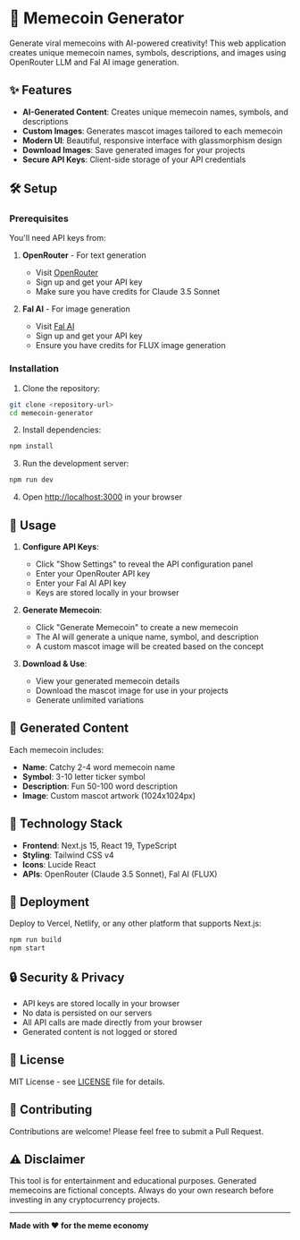 # 🚀 Memecoin Generator

Generate viral memecoins with AI-powered creativity! This web application creates unique memecoin names, symbols, descriptions, and images using OpenRouter LLM and Fal AI image generation.

## ✨ Features

- **AI-Generated Content**: Creates unique memecoin names, symbols, and descriptions
- **Custom Images**: Generates mascot images tailored to each memecoin
- **Modern UI**: Beautiful, responsive interface with glassmorphism design
- **Download Images**: Save generated images for your projects
- **Secure API Keys**: Client-side storage of your API credentials

## 🛠️ Setup

### Prerequisites

You'll need API keys from:

1. **OpenRouter** - For text generation
   - Visit [OpenRouter](https://openrouter.ai/)
   - Sign up and get your API key
   - Make sure you have credits for Claude 3.5 Sonnet

2. **Fal AI** - For image generation
   - Visit [Fal AI](https://fal.ai/)
   - Sign up and get your API key
   - Ensure you have credits for FLUX image generation

### Installation

1. Clone the repository:
```bash
git clone <repository-url>
cd memecoin-generator
```

2. Install dependencies:
```bash
npm install
```

3. Run the development server:
```bash
npm run dev
```

4. Open [http://localhost:3000](http://localhost:3000) in your browser

## 🎯 Usage

1. **Configure API Keys**:
   - Click "Show Settings" to reveal the API configuration panel
   - Enter your OpenRouter API key
   - Enter your Fal AI API key
   - Keys are stored locally in your browser

2. **Generate Memecoin**:
   - Click "Generate Memecoin" to create a new memecoin
   - The AI will generate a unique name, symbol, and description
   - A custom mascot image will be created based on the concept

3. **Download & Use**:
   - View your generated memecoin details
   - Download the mascot image for use in your projects
   - Generate unlimited variations

## 🎨 Generated Content

Each memecoin includes:

- **Name**: Catchy 2-4 word memecoin name
- **Symbol**: 3-10 letter ticker symbol
- **Description**: Fun 50-100 word description
- **Image**: Custom mascot artwork (1024x1024px)

## 🔧 Technology Stack

- **Frontend**: Next.js 15, React 19, TypeScript
- **Styling**: Tailwind CSS v4
- **Icons**: Lucide React
- **APIs**: OpenRouter (Claude 3.5 Sonnet), Fal AI (FLUX)

## 🚀 Deployment

Deploy to Vercel, Netlify, or any other platform that supports Next.js:

```bash
npm run build
npm start
```

## 🔒 Security & Privacy

- API keys are stored locally in your browser
- No data is persisted on our servers
- All API calls are made directly from your browser
- Generated content is not logged or stored

## 📝 License

MIT License - see [LICENSE](LICENSE) file for details.

## 🤝 Contributing

Contributions are welcome! Please feel free to submit a Pull Request.

## ⚠️ Disclaimer

This tool is for entertainment and educational purposes. Generated memecoins are fictional concepts. Always do your own research before investing in any cryptocurrency projects.

---

**Made with ❤️ for the meme economy**
